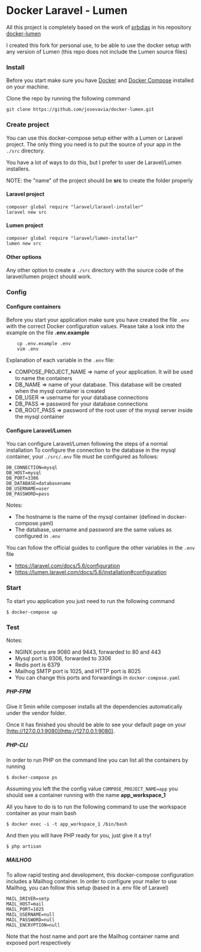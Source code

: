 # Docker Laravel - Lumen
All this project is completely based on the work of [prbdias](https://github.com/prbdias/docker-lumen) 
in his repository [docker-lumen](https://github.com/prbdias/docker-lumen)

I created this fork for personal use, to be able to use the docker setup with any version of Lumen (this repo does not 
include the Lumen source files)

### Install

Before you start make sure you have [Docker](https://docs.docker.com/install/) and [Docker Compose](https://docs.docker.com/compose/install/) installed on your machine.

Clone the repo by running the following command

    git clone https://github.com/josevavia/docker-lumen.git

### Create project
You can use this docker-compose setup either with a Lumen or Laravel project. The only thing you need is to put the
source of your app in the `./src` directory.

You have a lot of ways to do this, but I prefer to user de Laravel/Lumen installers.

NOTE:  the "name" of the project should be **src** to create the folder properly

#### Laravel project

    composer global require "laravel/laravel-installer"
    laravel new src
    
#### Lumen project

    composer global require "laravel/lumen-installer"
    lumen new src
    
#### Other options
Any other option to create a `./src` directory with the source code of the laravel/lumen project should work.    
    


### Config
#### Configure containers
Before you start your application make sure you have created the file `.env` with the correct Docker configuration values. Please take a look into the example on the file **.env.example**
```
    cp .env.example .env
    vim .env
```

Explanation of each variable in the `.env` file:
- COMPOSE_PROJECT_NAME => name of your application. It will be used to name the containers 
- DB_NAME => name of your database. This database will be created when the mysql container is created      
- DB_USER => username for your database connections              
- DB_PASS => password for your database connections              
- DB_ROOT_PASS => password of the root user of the mysql server inside the mysql container         
                 
#### Configure Laravel/Lumen
You can configure Laravel/Lumen following the steps of a normal installation 
To configure the connection to the database in the mysql container, your `./src/.env` file must be configured as follows:
```
DB_CONNECTION=mysql
DB_HOST=mysql
DB_PORT=3306
DB_DATABASE=databasename
DB_USERNAME=user
DB_PASSWORD=pass
```
Notes: 
- The hostname is the name of the mysql container (defined in docker-compose.yaml)
- The database, username and password are the same values as configured in `.env`

You can follow the official guides to configure the other variables in the `.env` file 
- https://laravel.com/docs/5.6/configuration
- https://lumen.laravel.com/docs/5.6/installation#configuration

 
### Start
To start you application you just need to run the following command 

    $ docker-compose up
    
### Test

Notes: 
- NGINX ports are 9080 and 9443, forwarded to 80 and 443
- Mysql port is 9306, forwarded to 3306
- Redis port is 6379
- Mailhog SMTP port is 1025, and HTTP port is 8025
- You can change this ports and forwardings in `docker-compose.yaml`

##### PHP-FPM
Give it 5min while composer installs all the dependencies automatically under the vendor folder.

Once it has finished you should be able to see your default page on your [http://127.0.0.1:9080](http://127.0.0.1:9080).


##### PHP-CLI
In order to run PHP on the command line you can list all the containers by running 

    $ docker-compose ps
    
Assuming you left the the config value `COMPOSE_PROJECT_NAME=app` you should see a container running with the name **app_workspace_1**


All you have to do is to run the following command to use the workspace container as your main bash 

    $ docker exec -i -t app_workspace_1 /bin/bash

And then you will have PHP ready for you, just give it a try!


    $ php artisan 



##### MAILHOG
To allow rapid testing and development, this docker-compose configuration includes a Mailhog container.
In order to configure your mailer to use Mailhog, you can follow this setup (based in a .env file of Laravel)

```
MAIL_DRIVER=smtp
MAIL_HOST=mail
MAIL_PORT=1025
MAIL_USERNAME=null
MAIL_PASSWORD=null
MAIL_ENCRYPTION=null
```

Note that the host name and port are the Mailhog container name and exposed port respectively